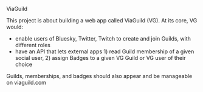 ViaGuild

This project is about building a web app called ViaGuild (VG). At its core, VG would:
* enable users of Bluesky, Twitter, Twitch to create and join Guilds, with different roles
* have an API that lets external apps 1) read Guild membership of a given social user, 2) assign Badges to a given VG Guild or VG user of their choice

Guilds, memberships, and badges should also appear and be manageable on viaguild.com